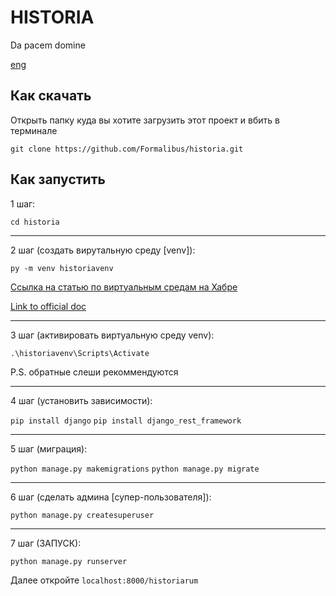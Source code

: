 # HISTORIA
Da pacem domine

[eng](./readme.md)

## Как скачать
Открыть папку куда вы хотите загрузить этот проект и вбить в терминале

` git clone https://github.com/Formalibus/historia.git `

## Как запустить
1 шаг:

` cd historia `

----------------

2 шаг (создать вирутальную среду [venv]):

` py -m venv historiavenv `

[Ссылка на статью по виртуальным средам на Хабре](https://habr.com/ru/post/157287/)

[Link to official doc](https://docs.python.org/3/library/venv.html)

----------------

3 шаг (активировать виртуальную среду venv):

` .\historiavenv\Scripts\Activate `

P.S. обратные слеши рекоммендуются

----------------

4 шаг (установить зависимости):

` pip install django `
` pip install django_rest_framework `

----------------

5 шаг (миграция):

` python manage.py makemigrations `
` python manage.py migrate `

----------------

6 шаг (сделать админа [супер-пользователя]):

` python manage.py createsuperuser `

----------------

7 шаг (ЗАПУСК):

` python manage.py runserver `

Далее откройте `localhost:8000/historiarum`
